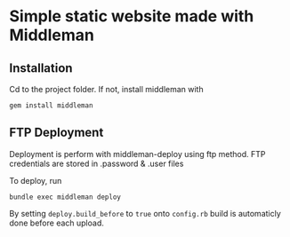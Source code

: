 # Simple static website made with Middleman

## Installation

Cd to the project folder. If not, install middleman with

```
gem install middleman
```

## FTP Deployment

Deployment is perform with middleman-deploy using ftp method. FTP credentials are stored in .password & .user files

To deploy, run
```
bundle exec middleman deploy
```
By setting `deploy.build_before` to `true` onto `config.rb` build is automaticly done before each upload.

